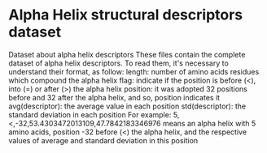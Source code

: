 # Alpha Helix structural descriptors dataset
Dataset about alpha helix descriptors
These files contain the complete dataset of alpha helix descriptors. To read them, it's necessary to understand their format, as follow:
length: number of amino acids residues which compound the alpha helix
flag: indicate if the position is before (<), into (=) or after (>) the alpha helix
position: it was adopted 32 positions before and 32 after the alpha helix, and so, position indicates it
avg(descriptor): the average value in each position
std(descriptor): the standard deviation in each position
For example:
5,<,-32,53.4303472013109,47.7842183346976
means an alpha helix with 5 amino acids, position -32 before (<) the alpha helix, and the respective values of average and standard deviation in this position
